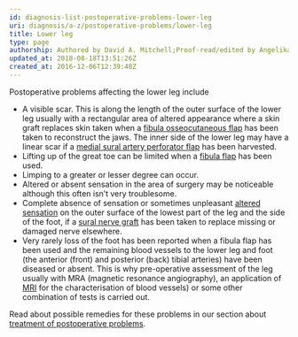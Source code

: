```yaml
---
id: diagnosis-list-postoperative-problems-lower-leg
uri: diagnosis/a-z/postoperative-problems/lower-leg
title: Lower leg
type: page
authorship: Authored by David A. Mitchell;Proof-read/edited by Angelika Sebald
updated_at: 2018-08-18T13:51:26Z
created_at: 2016-12-06T12:39:48Z
---
```


<p>Postoperative problems affecting the lower leg include</p>
<ul>
    <li>A visible scar. This is along the length of the outer surface
        of the lower leg usually with a rectangular area of altered
        appearance where a skin graft replaces skin taken when
        a <a href="/treatment/surgery/reconstruction">fibula osseocutaneous flap</a>        has been taken to reconstruct the jaws. The inner side
        of the lower leg may have a linear scar if a <a href="/treatment/surgery/reconstruction">medial sural artery perforator flap</a>        has been harvested.</li>
    <li>Lifting up of the great toe can be limited when a <a href="/treatment/surgery/reconstruction">fibula flap</a>        has been used.</li>
    <li>Limping to a greater or lesser degree can occur.</li>
    <li>Altered or absent sensation in the area of surgery may be
        noticeable although this often isn’t very troublesome.</li>
    <li>Complete absence of sensation or sometimes unpleasant
        <a href="/diagnosis/a-z/neuropathies/getting-started">altered sensation</a> on the outer surface of the lowest
            part of the leg and the side of the foot, if a
            <a href="/treatment/surgery/reconstruction">sural nerve graft</a> has been taken to replace missing
                or damaged nerve elsewhere.</li>
    <li>Very rarely loss of the foot has been reported when a fibula
        flap has been used and the remaining blood vessels to
        the lower leg and foot (the anterior (front) and posterior
        (back) tibial arteries) have been diseased or absent.
        This is why pre-operative assessment of the leg usually
        with MRA (magnetic resonance angiography), an application
        of <a href="/diagnosis/tests/mri">MRI</a> for the characterisation
        of blood vessels) or some other combination of tests
        is carried out.</li>
</ul>
<aside>
    <p>Read about possible remedies for these problems in our section
        about <a href="/treatment/surgery/postoperative-problems">treatment of postoperative problems</a>.</p>
</aside>
